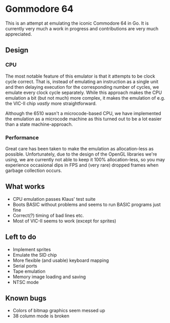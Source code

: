 # Gommodore 64

This is an attempt at emulating the iconic Commodore 64 in Go. It is 
currently very much a work in progress and contributions are very much
appreciated.

## Design

### CPU
The most notable feature of this emulator is that it attempts to be
clock cycle correct. That is, instead of emulating an instruction as 
a single unit and then delaying execution for the corresponding number of 
cycles, we emulate every clock cycle separately. While this approach makes 
the CPU emulation a bit (but not much) more complex, it makes the 
emulation of e.g. the VIC-II chip *vastly* more straightforward.

Although the 6510 wasn't a microcode-based CPU, we have implemented the 
emulation as a microcode machine as this turned out to be a lot easier
than a state machine-approach.

### Performance
Great care has been taken to make the emulation as allocation-less as 
possible. Unfortunately, due to the design of the OpenGL libraries we're
using, we are currently not able to keep it 100% allocation-less, so you 
may experience occasional dips in FPS and (very rare) dropped frames when 
garbage collection occurs. 

## What works
* CPU emulation passes Klaus' test suite
* Boots BASIC without problems and seems to run BASIC programs just fine
* Correct(?) timing of bad lines etc.
* Most of VIC-II seems to work (except for sprites)

## Left to do
* Implement sprites
* Emulate the SID chip
* More flexible (and usable) keyboard mapping
* Serial ports
* Tape emulation
* Memory image loading and saving
* NTSC mode

## Known bugs
* Colors of bitmap graphics seem messed up
* 38 column mode is broken

